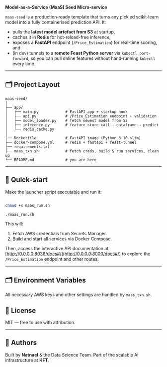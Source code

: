 **Model‑as‑a‑Service (MaaS) Seed Micro‑service**

`maas‑seed` is a production‑ready template that turns any pickled scikit‑learn model into a fully containerised prediction API. It:

* pulls the **latest model artefact from S3** at startup,
* caches it in **Redis** for hot-reload-free inference,
* exposes a **FastAPI** endpoint (`/Price_Estimation`) for real-time scoring, and
* (in dev) tunnels to a **remote Feast Python server** via `kubectl port-forward`, so you can pull online features without hand‑running `kubectl` every time.

---

## 🗂️ Project Layout

```
maas-seed/
│
├── app/
│   ├── main.py            # FastAPI app + startup hook
│   ├── api.py             # /Price_Estimation endpoint + validation
│   ├── model_loader.py    # fetch newest model from S3
│   ├── inference.py       # feature store call → dataframe → predict
│   └── redis_cache.py
│
├── Dockerfile             # FastAPI image (Python 3.10-slim)
├── docker-compose.yml     # redis + fastapi + feast-tunnel
├── requirements.txt
├── maas_txn.sh            # fetch creds, build & run services, clean up
└── README.md              # you are here
```

---

## 🚀 Quick‑start

Make the launcher script executable and run it:

```bash

chmod +x maas_run.sh

./maas_run.sh
```

This will:

1. Fetch AWS credentials from Secrets Manager.
2. Build and start all services via Docker Compose.

Then, access the interactive API documentation at [http://0.0.0.0:8036/docs#/](http://0.0.0.0:8000/docs#/) to explore the `/Price_Estimation` endpoint and other routes.

---

## 🗂️ Environment Variables

All necessary AWS keys and other settings are handled by `maas_txn.sh`.

## 📄 License

MIT — free to use with attribution.

---

## 👥 Authors

Built by **Natnael** & the Data Science Team. Part of the scalable AI infrastructure at **KFT**.
